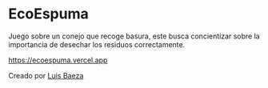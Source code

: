 # EcoEspuma
Juego sobre un conejo que recoge basura, este busca concientizar sobre la importancia de desechar los residuos correctamente.

https://ecoespuma.vercel.app

Creado por [Luis Baeza](https://www.aezral.me)
